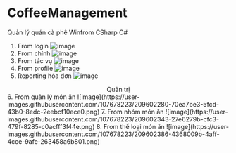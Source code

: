 # CoffeeManagement
Quản lý quán cà phê Winfrom CSharp C#
  1. From login
  ![image](https://user-images.githubusercontent.com/107678223/209601895-42e9d5f1-6c83-4f52-a639-9c860911a488.png)
  2. From chính
  ![image](https://user-images.githubusercontent.com/107678223/209601988-674092c9-1549-4c9c-85e9-a913b6143982.png)
  3. From tác vụ
  ![image](https://user-images.githubusercontent.com/107678223/209602049-1dde35a0-cbe5-4a4a-b191-4bd17865098b.png)
  4. From profile
  ![image](https://user-images.githubusercontent.com/107678223/209602090-9c60f173-4883-439c-aae2-741dff65597d.png)
  5. Reporting hóa đơn
  ![image](https://user-images.githubusercontent.com/107678223/209602245-01bff54a-540f-474c-a774-085e6f89b640.png)
  <div align="center">
  Quản trị
  </div>
  6. From quản lý món ăn
  ![image](https://user-images.githubusercontent.com/107678223/209602280-70ea7be3-5fcd-43b0-8edc-2eebcf10ece0.png)
  7. From nhóm món ăn
  ![image](https://user-images.githubusercontent.com/107678223/209602343-27e6279b-cfc3-479f-8285-c0acfff3f44e.png)
  8. From thể loại món ăn
  ![image](https://user-images.githubusercontent.com/107678223/209602386-4368009b-4aff-4cce-9afe-263458a6b801.png)
